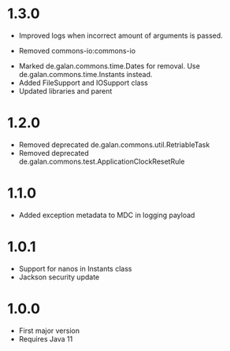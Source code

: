 # 1.3.0
* Improved logs when incorrect amount of arguments is passed.
+ Removed commons-io:commons-io
* Marked de.galan.commons.time.Dates for removal. Use de.galan.commons.time.Instants instead.
* Added FileSupport and IOSupport class
* Updated libraries and parent

# 1.2.0
* Removed deprecated de.galan.commons.util.RetriableTask
* Removed deprecated de.galan.commons.test.ApplicationClockResetRule

# 1.1.0
* Added exception metadata to MDC in logging payload

# 1.0.1
* Support for nanos in Instants class
* Jackson security update

# 1.0.0
* First major version
* Requires Java 11
